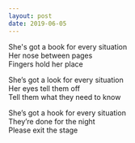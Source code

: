```yaml
---
layout: post
date: 2019-06-05
---
```


She's got a book for every situation  
Her nose between pages  
Fingers hold her place

She’s got a look for every situation  
Her eyes tell them off  
Tell them what they need to know

She’s got a hook for every situation  
They’re done for the night  
Please exit the stage

